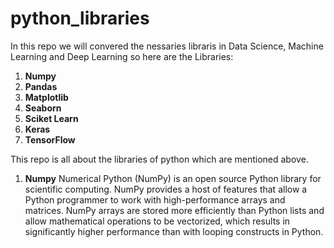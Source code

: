 # python_libraries
In this repo we will convered the nessaries libraris in Data Science, Machine Learning and Deep Learning so here are the Libraries:
1. **Numpy**
2. **Pandas**
3. **Matplotlib**
4. **Seaborn**
5. **Sciket Learn**
5. **Keras**
6. **TensorFlow**

This repo is all about the libraries of python which are mentioned above.

1. **Numpy**
  Numerical Python (NumPy) is an open source Python library for scientific computing. NumPy provides a host of features that allow a Python programmer to work with high-performance arrays and matrices. NumPy arrays are stored more efficiently than Python lists and allow mathematical operations to be vectorized, which results in significantly higher performance than with looping constructs in Python.
